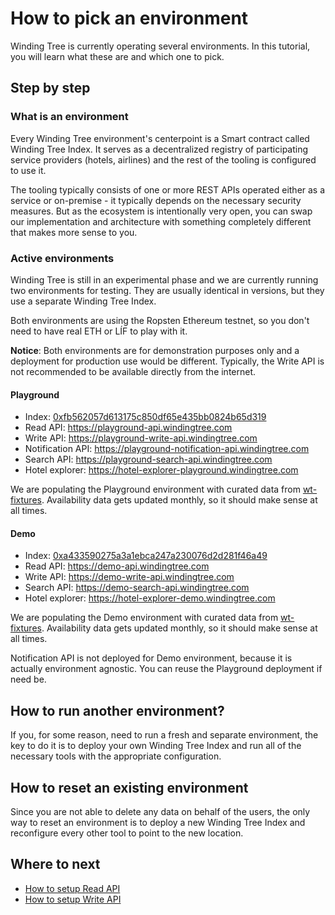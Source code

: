 # How to pick an environment

Winding Tree is currently operating several environments. In this
tutorial, you will learn what these are and which one to pick.

## Step by step

### What is an environment

Every Winding Tree environment's centerpoint is a Smart contract
called Winding Tree Index. It serves as a decentralized registry of
participating service providers (hotels, airlines) and the rest of
the tooling is configured to use it.

The tooling typically consists of one or more REST APIs operated
either as a service or on-premise - it typically depends on the
necessary security measures. But as the ecosystem is intentionally
very open, you can swap our implementation and architecture with
something completely different that makes more sense to you.

### Active environments

Winding Tree is still in an experimental phase and we are currently
running two environments for testing. They are usually identical
in versions, but they use a separate Winding Tree Index.

Both environments are using the Ropsten Ethereum testnet, so you
don't need to have real ETH or LÍF to play with it.

**Notice**: Both environments are for demonstration purposes only
and a deployment for production use would be different. Typically,
the Write API is not recommended to be available directly from the
internet.

#### Playground

- Index: [0xfb562057d613175c850df65e435bb0824b65d319](https://ropsten.etherscan.io/address/0xfb562057d613175c850df65e435bb0824b65d319)
- Read API: https://playground-api.windingtree.com
- Write API: https://playground-write-api.windingtree.com
- Notification API: https://playground-notification-api.windingtree.com
- Search API: https://playground-search-api.windingtree.com
- Hotel explorer: https://hotel-explorer-playground.windingtree.com

We are populating the Playground environment with curated data
from [wt-fixtures](https://github.com/windingtree/wt-fixtures).
Availability data gets updated monthly, so it should make sense at
all times.

#### Demo

- Index: [0xa433590275a3a1ebca247a230076d2d281f46a49](https://ropsten.etherscan.io/address/0xa433590275a3a1ebca247a230076d2d281f46a49)
- Read API: https://demo-api.windingtree.com
- Write API: https://demo-write-api.windingtree.com
- Search API: https://demo-search-api.windingtree.com
- Hotel explorer: https://hotel-explorer-demo.windingtree.com

We are populating the Demo environment with curated data
from [wt-fixtures](https://github.com/windingtree/wt-fixtures).
Availability data gets updated monthly, so it should make sense at
all times.

Notification API is not deployed for Demo environment, because it is
actually environment agnostic. You can reuse the Playground deployment
if need be.

## How to run another environment?

If you, for some reason, need to run a fresh and separate environment,
the key to do it is to deploy your own Winding Tree Index and run all
of the necessary tools with the appropriate configuration.

## How to reset an existing environment

Since you are not able to delete any data on behalf of the users,
the only way to reset an environment is to deploy a new Winding Tree
Index and reconfigure every other tool to point to the new location.

## Where to next

- [How to setup Read API](how-to-setup-read-api.md)
- [How to setup Write API](how-to-setup-write-api.md)